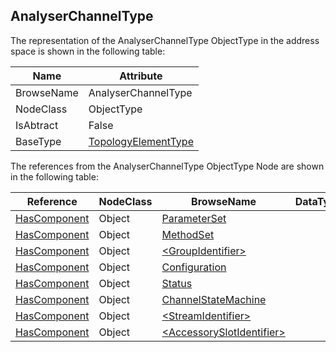 <!-- objecttype -->
## AnalyserChannelType

The representation of the AnalyserChannelType ObjectType in the address space is shown in the following table:  

|Name|Attribute|
|---|---|
|BrowseName|AnalyserChannelType|
|NodeClass|ObjectType|
|IsAbtract|False|
|BaseType|[TopologyElementType](../../../DI/ObjectTypes/TopologyElementType/readme.md)|

The references from the AnalyserChannelType ObjectType Node are shown in the following table:  

|Reference|NodeClass|BrowseName|DataType|TypeDefinition|ModellingRule|
|---|---|---|---|---|---|
|[HasComponent](../../../Core/Part3/ReferenceTypes/HasComponent/readme.md)|Object|[ParameterSet](#ParameterSet)||[BaseObjectType](../../../Core/Part5/ObjectTypes/BaseObjectType/readme.md)|[Optional](../../../Core/Objects/Optional/readme.md)|
|[HasComponent](../../../Core/Part3/ReferenceTypes/HasComponent/readme.md)|Object|[MethodSet](#MethodSet)||[BaseObjectType](../../../Core/Part5/ObjectTypes/BaseObjectType/readme.md)|[Mandatory](../../../Core/Objects/Mandatory/readme.md)|
|[HasComponent](../../../Core/Part3/ReferenceTypes/HasComponent/readme.md)|Object|[&lt;GroupIdentifier&gt;](#&lt;GroupIdentifier&gt;)||[FunctionalGroupType](../../../DI/ObjectTypes/FunctionalGroupType/readme.md)|[OptionalPlaceholder](../../../Core/Objects/OptionalPlaceholder/readme.md)|
|[HasComponent](../../../Core/Part3/ReferenceTypes/HasComponent/readme.md)|Object|[Configuration](#Configuration)||[FunctionalGroupType](../../../DI/ObjectTypes/FunctionalGroupType/readme.md)|[Mandatory](../../../Core/Objects/Mandatory/readme.md)|
|[HasComponent](../../../Core/Part3/ReferenceTypes/HasComponent/readme.md)|Object|[Status](#Status)||[FunctionalGroupType](../../../DI/ObjectTypes/FunctionalGroupType/readme.md)|[Mandatory](../../../Core/Objects/Mandatory/readme.md)|
|[HasComponent](../../../Core/Part3/ReferenceTypes/HasComponent/readme.md)|Object|[ChannelStateMachine](#ChannelStateMachine)||[AnalyserChannelStateMachineType](../../ObjectTypes/AnalyserChannelStateMachineType/readme.md)|[Mandatory](../../../Core/Objects/Mandatory/readme.md)|
|[HasComponent](../../../Core/Part3/ReferenceTypes/HasComponent/readme.md)|Object|[&lt;StreamIdentifier&gt;](#&lt;StreamIdentifier&gt;)||[StreamType](../../ObjectTypes/StreamType/readme.md)|[OptionalPlaceholder](../../../Core/Objects/OptionalPlaceholder/readme.md)|
|[HasComponent](../../../Core/Part3/ReferenceTypes/HasComponent/readme.md)|Object|[&lt;AccessorySlotIdentifier&gt;](#&lt;AccessorySlotIdentifier&gt;)||[AccessorySlotType](../../ObjectTypes/AccessorySlotType/readme.md)|[OptionalPlaceholder](../../../Core/Objects/OptionalPlaceholder/readme.md)|


